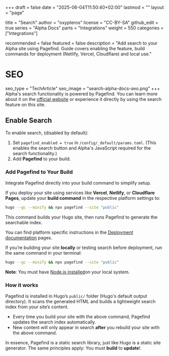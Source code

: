 +++
draft = false
date = "2025-06-04T11:50:40+02:00"
lastmod = ""
layout = "page"

title = "Search"
author = "oxypteros"
license = "CC-BY-SA"
github_edit = true
series = "Alpha Docs"
  parts = "Integrations"
  weight = 550
categories = ["Integrations"]

recommended = false
featured = false
description = "Add search to your Alpha site using Pagefind. Guide covers enabling the feature, build commands for deployment (Netlify, Vercel, Cloudflare) and local use."
# SEO
seo_type = "TechArticle"
seo_image = "search-alpha-docs-seo.png"
+++
Alpha's search functionality is powered by Pagefind. You can learn more about it on the [official website](https://pagefind.app/ "Pagefind website") or experience it directly by using the search feature on this site.

## Enable Search
To enable search, (disabled by default):
1. Set `pagefind_enabled = true` in `/config/_default/params.toml`. 
(This enables the search button and Alpha's JavaScript required for the search functionality.)
2. Add **Pagefind** to your build.

### Add Pagefind to Your Build
Integrate Pagefind directly into your build command to simplify setup.

If you deploy your site using services like **Vercel**, **Netlify**, or **Cloudflare Pages**, update your **build command** in the respective platform settings to:
```bash
hugo --gc --minify && npx pagefind --site "public"
```
This command builds your Hugo site, then runs Pagefind to generate the searchable index.

You can find platform specific instructions in the [Deployment documentation](/docs/deployment) pages.

If you’re building your site **locally** or testing search before deployment, run the same command in your terminal:
```bash
hugo --gc --minify && npx pagefind --site "public"
```
**Note**: You must have [Node.js installed](/docs/developing-alpha/install-node)on your local system.

### How it works
Pagefind is installed in Hugo’s `public/` folder (Hugo's default output directory). It scans the generated HTML and builds a lightweight search index from your site’s content.
- Every time you build your site with the above command, Pagefind updates the search index automatically.
- New content will only appear in search **after** you rebuild your site with the above command.

In essence, Pagefind is a static search library, just like Hugo is a static site generator. 
The same principles apply: You must **build** to **update**!.
